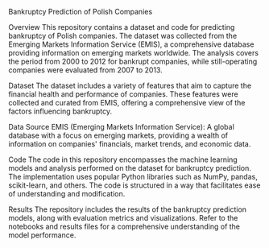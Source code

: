 Bankruptcy Prediction of Polish Companies

Overview
This repository contains a dataset and code for predicting bankruptcy of Polish companies. The dataset was collected from the Emerging Markets Information Service (EMIS), a comprehensive database providing information on emerging markets worldwide. The analysis covers the period from 2000 to 2012 for bankrupt companies, while still-operating companies were evaluated from 2007 to 2013.

Dataset
The dataset includes a variety of features that aim to capture the financial health and performance of companies. These features were collected and curated from EMIS, offering a comprehensive view of the factors influencing bankruptcy.

Data Source
EMIS (Emerging Markets Information Service): A global database with a focus on emerging markets, providing a wealth of information on companies' financials, market trends, and economic data.

Code
The code in this repository encompasses the machine learning models and analysis performed on the dataset for bankruptcy prediction. The implementation uses popular Python libraries such as NumPy, pandas, scikit-learn, and others. The code is structured in a way that facilitates ease of understanding and modification.

Results
The repository includes the results of the bankruptcy prediction models, along with evaluation metrics and visualizations. Refer to the notebooks and results files for a comprehensive understanding of the model performance.
